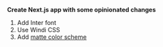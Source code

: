 **Create Next.js app with some opinionated changes**

1. Add Inter font
2. Use Windi CSS
3. Add [matte color scheme](https://github.com/steakscience/matte)

